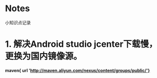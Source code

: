 # Notes
小知识点记录

# 1. 解决Android studio jcenter下载慢，更换为国内镜像源。
#### maven{ url 'http://maven.aliyun.com/nexus/content/groups/public/'}
